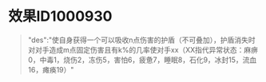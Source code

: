 # 效果ID1000930
> "des":"使自身获得一个可以吸收n点伤害的护盾（不可叠加），护盾消失时对对手造成m点固定伤害且有k%的几率使对手xx（XX指代异常状态：麻痹0，中毒1，烧伤2，冻伤5，害怕6，疲惫7，睡眠8，石化9，冰封15，流血16，瘫痪19）"
